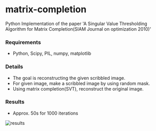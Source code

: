 # matrix-completion
Python Implementation of the paper 'A Singular Value Thresholding Algorithm for Matrix Completion(SIAM Journal on  optimization 2010)'

### Requirements
* Python, Scipy, PIL, numpy, matplotlib

### Details
* The goal is reconstructing the given scribbled image.
* For given image, make a scribbled image by using random mask.
* Using matrix completion(SVT), reconstruct the original image.

### Results
* Approx. 50s for 1000 iterations

![results](./figures/fig1.jpeg)
